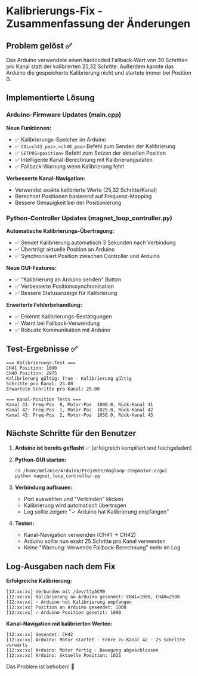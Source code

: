 # Kalibrierungs-Fix - Zusammenfassung der Änderungen

## Problem gelöst ✅
Das Arduino verwendete einen hardcoded Fallback-Wert von 30 Schritten pro Kanal statt der kalibrierten 25,32 Schritte. Außerdem kannte das Arduino die gespeicherte Kalibrierung nicht und startete immer bei Position 0.

## Implementierte Lösung

### Arduino-Firmware Updates (main.cpp)
**Neue Funktionen:**
- ✅ Kalibrierungs-Speicher im Arduino
- ✅ `CAL<ch41_pos>,<ch40_pos>` Befehl zum Senden der Kalibrierung
- ✅ `SETPOS<position>` Befehl zum Setzen der aktuellen Position
- ✅ Intelligente Kanal-Berechnung mit Kalibrierungsdaten
- ✅ Fallback-Warnung wenn Kalibrierung fehlt

**Verbesserte Kanal-Navigation:**
- Verwendet exakte kalibrierte Werte (25,32 Schritte/Kanal)
- Berechnet Positionen basierend auf Frequenz-Mapping
- Bessere Genauigkeit bei der Positionierung

### Python-Controller Updates (magnet_loop_controller.py)
**Automatische Kalibrierungs-Übertragung:**
- ✅ Sendet Kalibrierung automatisch 3 Sekunden nach Verbindung
- ✅ Überträgt aktuelle Position an Arduino
- ✅ Synchronisiert Position zwischen Controller und Arduino

**Neue GUI-Features:**
- ✅ "Kalibrierung an Arduino senden" Button
- ✅ Verbesserte Positionssynchronisation
- ✅ Bessere Statusanzeige für Kalibrierung

**Erweiterte Fehlerbehandlung:**
- ✅ Erkennt Kalibrierungs-Bestätigungen
- ✅ Warnt bei Fallback-Verwendung
- ✅ Robuste Kommunikation mit Arduino

## Test-Ergebnisse ✅
```
=== Kalibrierungs-Test ===
CH41 Position: 1000
CH40 Position: 2975
Kalibrierung gültig: True - Kalibrierung gültig
Schritte pro Kanal: 25.00
Erwartete Schritte pro Kanal: 25.00

=== Kanal-Position Tests ===
Kanal 41: Freq-Pos  0, Motor-Pos  1000.0, Rück-Kanal 41
Kanal 42: Freq-Pos  1, Motor-Pos  1025.0, Rück-Kanal 42
Kanal 43: Freq-Pos  2, Motor-Pos  1050.0, Rück-Kanal 43
```

## Nächste Schritte für den Benutzer

1. **Arduino ist bereits geflasht** ✅ (erfolgreich kompiliert und hochgeladen)

2. **Python-GUI starten:**
   ```bash
   cd /home/melanie/Arduino/Projekte/magloop-stepmotor-2/gui
   python magnet_loop_controller.py
   ```

3. **Verbindung aufbauen:**
   - Port auswählen und "Verbinden" klicken
   - Kalibrierung wird automatisch übertragen
   - Log sollte zeigen: "✓ Arduino hat Kalibrierung empfangen"

4. **Testen:**
   - Kanal-Navigation verwenden (CH41 → CH42)
   - Arduino sollte nun exakt 25 Schritte pro Kanal verwenden
   - Keine "Warnung: Verwende Fallback-Berechnung" mehr im Log

## Log-Ausgaben nach dem Fix
**Erfolgreiche Kalibrierung:**
```
[12:xx:xx] Verbunden mit /dev/ttyACM0
[12:xx:xx] Kalibrierung an Arduino gesendet: CH41=1000, CH40=2500
[12:xx:xx] ✓ Arduino hat Kalibrierung empfangen
[12:xx:xx] Position an Arduino gesendet: 1000
[12:xx:xx] ✓ Arduino Position gesetzt: 1000
```

**Kanal-Navigation mit kalibrierten Werten:**
```
[12:xx:xx] Gesendet: CH42
[12:xx:xx] Arduino: Motor startet - Fahre zu Kanal 42 - 25 Schritte vorwärts
[12:xx:xx] Arduino: Motor fertig - Bewegung abgeschlossen
[12:xx:xx] Arduino: Aktuelle Position: 1025
```

Das Problem ist behoben! 🎉
